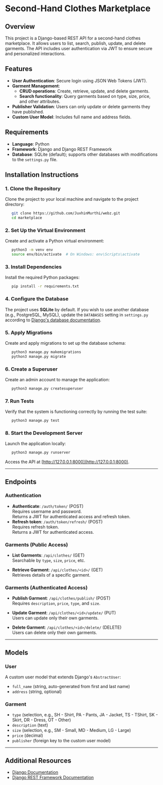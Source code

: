 # Second-Hand Clothes Marketplace

## Overview
This project is a Django-based REST API for a second-hand clothes marketplace. It allows users to list, search, publish, update, and delete garments. The API includes user authentication via JWT to ensure secure and personalized interactions.

## Features
- **User Authentication**: Secure login using JSON Web Tokens (JWT).
- **Garment Management**: 
  - **CRUD operations**: Create, retrieve, update, and delete garments.
  - **Search functionality**: Query garments based on type, size, price, and other attributes.
- **Publisher Validation**: Users can only update or delete garments they have published.
- **Custom User Model**: Includes full name and address fields.

## Requirements
- **Language**: Python
- **Framework**: Django and Django REST Framework
- **Database**: SQLite (default); supports other databases with modifications to the `settings.py` file.

## Installation Instructions

### 1. Clone the Repository
Clone the project to your local machine and navigate to the project directory:
```bash
   git clone https://github.com/JuxhinMurthi/webz.git
   cd marketplace
```

### 2. Set Up the Virtual Environment
Create and activate a Python virtual environment:
```bash
   python3 -m venv env
   source env/bin/activate  # On Windows: env\Scripts\activate
```

### 3. Install Dependencies
Install the required Python packages:
```bash
   pip install -r requirements.txt
```

### 4. Configure the Database
The project uses **SQLite** by default. If you wish to use another database (e.g., PostgreSQL, MySQL), update the `DATABASES` setting in `settings.py` according to [Django's database documentation](https://docs.djangoproject.com/en/4.2/ref/settings/#databases).

### 5. Apply Migrations
Create and apply migrations to set up the database schema:
```bash
   python3 manage.py makemigrations
   python3 manage.py migrate
```

### 6. Create a Superuser
Create an admin account to manage the application:
```bash
   python3 manage.py createsuperuser
```

### 7. Run Tests
Verify that the system is functioning correctly by running the test suite:
```bash
   python3 manage.py test
```

### 8. Start the Development Server
Launch the application locally:
```bash
   python3 manage.py runserver
```

Access the API at [http://127.0.0.1:8000](http://127.0.0.1:8000).

---

## Endpoints

### Authentication
- **Authenticate**: `/auth/token/` (POST)  
  Requires username and password.  
  Returns a JWT for authenticated access and refresh token.
- **Refresh token**: `/auth/token/refresh/` (POST)  
  Requires refresh token.  
  Returns a JWT for authenticated access.


### Garments (Public Access)
- **List Garments**: `/api/clothes/` (GET)  
  Searchable by `type`, `size`, `price`, etc.

- **Retrieve Garment**: `/api/clothes/<id>/` (GET)  
  Retrieves details of a specific garment.

### Garments (Authenticated Access)
- **Publish Garment**: `/api/clothes/publish/` (POST)  
  Requires `description`, `price`, `type`, and `size`.

- **Update Garment**: `/api/clothes/<id>/update/` (PUT)  
  Users can update only their own garments.

- **Delete Garment**: `/api/clothes/<id>/delete/` (DELETE)  
  Users can delete only their own garments.

---

## Models

### User
A custom user model that extends Django's `AbstractUser`:
- `full_name` (string, auto-generated from first and last name)
- `address` (string, optional)

### Garment
- `type` (selection, e.g., SH - Shirt, PA - Pants, JA - Jacket, TS - TShirt, SK - Skirt, DR - Dress, OT - Other)
- `description` (text)
- `size` (selection, e.g., SM - Small, MD - Medium, LG - Large)
- `price` (decimal)
- `publisher` (foreign key to the custom user model)

---

## Additional Resources
- [Django Documentation](https://docs.djangoproject.com/en/4.2/)
- [Django REST Framework Documentation](https://www.django-rest-framework.org/)
